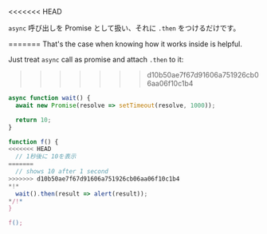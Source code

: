 
<<<<<<< HEAD

`async` 呼び出しを Promise として扱い、それに `.then` をつけるだけです。

=======
That's the case when knowing how it works inside is helpful.

Just treat `async` call as promise and attach `.then` to it:
>>>>>>> d10b50ae7f67d91606a751926cb06aa06f10c1b4
```js run
async function wait() {
  await new Promise(resolve => setTimeout(resolve, 1000));

  return 10;
}

function f() {
<<<<<<< HEAD
  // 1秒後に 10を表示
=======
  // shows 10 after 1 second
>>>>>>> d10b50ae7f67d91606a751926cb06aa06f10c1b4
*!*
  wait().then(result => alert(result));
*/!*
}

f();
```
